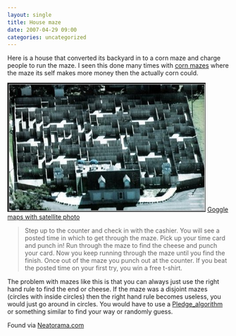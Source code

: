 ```yaml
---
layout: single
title: House maze 
date: 2007-04-29 09:00
categories: uncategorized
---
```

Here is a house that converted its backyard in to a corn maze and charge people to run the maze.
I seen this done many times with <a href="http://www.cornfieldmaze.com/">corn mazes</a> where the maze its self makes more money then the actually corn could.

<img src="/public/uploads/2007/04/450_maze.jpg" alt="450_maze.jpg" title="450_maze.jpg" border="0" height="293" width="450" />
<a href="http://maps.google.com/maps?f=q&amp;hl=en&amp;q=+33%C2%B034%2758.56%22N,++79%C2%B0+0%2755.45%22W&amp;layer=&amp;ie=UTF8&amp;z=18&amp;ll=33.583194,-79.015158&amp;spn=0.002771,0.004844&amp;t=k&amp;om=1">Goggle maps with satellite photo</a>
<blockquote>Step up to the counter and check in with the cashier. You will see a posted time in which to get through the maze. Pick up your time card and punch in! Run through the maze to find the cheese and punch your card. Now you keep running through the maze until you find the finish. Once out of the maze you punch out at the counter. If you beat the posted time on your first try, you win a free t-shirt.</blockquote>
The problem with mazes like this is that you can always just use the right hand rule to find the end or cheese.  If the maze was a disjoint mazes (circles with inside circles) then the right hand rule becomes useless, you would just go around in circles. You would have to use a <a href="http://en.wikipedia.org/wiki/Maze#Pledge_algorithm">Pledge_algorithm</a> or something similar to find your way or randomly guess.

Found via <a href="http://www.neatorama.com/2007/04/20/maze-mania/">Neatorama.com</a>

<a href="http://maps.google.com/maps?f=q&amp;hl=en&amp;q=+33%C2%B034%2758.56%22N,++79%C2%B0+0%2755.45%22W&amp;layer=&amp;ie=UTF8&amp;z=18&amp;ll=33.583194,-79.015158&amp;spn=0.002771,0.004844&amp;t=k&amp;om=1">
</a>
